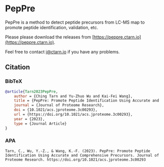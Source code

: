 # PepPre

PepPre is a method to detect peptide precursors from LC-MS map to promote peptide identification, validation, etc.

Please please download the releases from [https://peppre.ctarn.io](https://peppre.ctarn.io).

Feel free to contact [i@ctarn.io](mailto:i@ctarn.io) if you have any problems.

## Citation

### BibTeX

```BibTeX
@article{Tarn2023PepPre,
    author = {Ching Tarn and Yu-Zhuo Wu and Kai-Fei Wang},
    title = {PepPre: Promote Peptide Identification Using Accurate and Comprehensive Precursors},
    journal = {Journal of Proteome Research},
    doi = {10.1021/acs.jproteome.3c00293},
    url = {https://doi.org/10.1021/acs.jproteome.3c00293},
    year = {2023},
    type = {Journal Article}
}
```

### APA

```
Tarn, C., Wu, Y.-Z., & Wang, K.-F. (2023). PepPre: Promote Peptide Identification Using Accurate and Comprehensive Precursors. Journal of Proteome Research. https://doi.org/10.1021/acs.jproteome.3c00293
```
